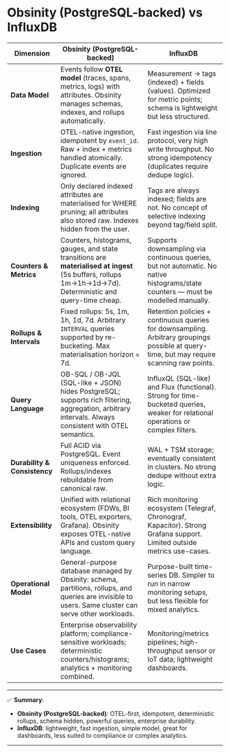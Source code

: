 # **Obsinity (PostgreSQL-backed) vs InfluxDB**

| Dimension                    | **Obsinity (PostgreSQL-backed)**                                                                                                                          | **InfluxDB**                                                                                                                               |
| ---------------------------- | --------------------------------------------------------------------------------------------------------------------------------------------------------- | ------------------------------------------------------------------------------------------------------------------------------------------ |
| **Data Model**               | Events follow **OTEL model** (traces, spans, metrics, logs) with attributes. Obsinity manages schemas, indexes, and rollups automatically.                | Measurement → tags (indexed) + fields (values). Optimized for metric points; schema is lightweight but less structured.                    |
| **Ingestion**                | OTEL-native ingestion, idempotent by `event_id`. Raw + index + metrics handled atomically. Duplicate events are ignored.                                  | Fast ingestion via line protocol, very high write throughput. No strong idempotency (duplicates require dedupe logic).                     |
| **Indexing**                 | Only declared indexed attributes are materialised for WHERE pruning; all attributes also stored raw. Indexes hidden from the user.                        | Tags are always indexed; fields are not. No concept of selective indexing beyond tag/field split.                                          |
| **Counters & Metrics**       | Counters, histograms, gauges, and state transitions are **materialised at ingest** (5s buffers, rollups 1m→1h→1d→7d). Deterministic and query-time cheap. | Supports downsampling via continuous queries, but not automatic. No native histograms/state counters — must be modelled manually.          |
| **Rollups & Intervals**      | Fixed rollups: 5s, 1m, 1h, 1d, 7d. Arbitrary `INTERVAL` queries supported by re-bucketing. Max materialisation horizon = 7d.                              | Retention policies + continuous queries for downsampling. Arbitrary groupings possible at query-time, but may require scanning raw points. |
| **Query Language**           | OB-SQL / OB-JQL (SQL-like + JSON) hides PostgreSQL; supports rich filtering, aggregation, arbitrary intervals. Always consistent with OTEL semantics.     | InfluxQL (SQL-like) and Flux (functional). Strong for time-bucketed queries, weaker for relational operations or complex filters.          |
| **Durability & Consistency** | Full ACID via PostgreSQL. Event uniqueness enforced. Rollups/indexes rebuildable from canonical raw.                                                      | WAL + TSM storage; eventually consistent in clusters. No strong dedupe without extra logic.                                                |
| **Extensibility**            | Unified with relational ecosystem (FDWs, BI tools, OTEL exporters, Grafana). Obsinity exposes OTEL-native APIs and custom query language.                 | Rich monitoring ecosystem (Telegraf, Chronograf, Kapacitor). Strong Grafana support. Limited outside metrics use-cases.                    |
| **Operational Model**        | General-purpose database managed by Obsinity: schema, partitions, rollups, and queries are invisible to users. Same cluster can serve other workloads.    | Purpose-built time-series DB. Simpler to run in narrow monitoring setups, but less flexible for mixed analytics.                           |
| **Use Cases**                | Enterprise observability platform; compliance-sensitive workloads; deterministic counters/histograms; analytics + monitoring combined.                    | Monitoring/metrics pipelines; high-throughput sensor or IoT data; lightweight dashboards.                                                  |

---

✅ **Summary**:

* **Obsinity (PostgreSQL-backed)**: OTEL-first, idempotent, deterministic rollups, schema hidden, powerful queries, enterprise durability.
* **InfluxDB**: lightweight, fast ingestion, simple model, great for dashboards, less suited to compliance or complex analytics.

---
